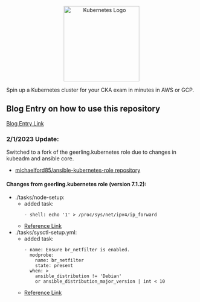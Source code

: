 <p align="center">
  <img height="200" title="Kubernetes Logo" src="images/k8s_logo_with_border.png">
</p>

Spin up a Kubernetes cluster for your CKA exam in minutes in AWS or GCP.
## Blog Entry on how to use this repository

[Blog Entry Link](https://mford.io/posts/easy-kubeadm-k8s-cluster/)

<!-- # Table Of Contents
- [Kubernetes Certification Motivation and Study Resources](readme/certification_and_study.md)
- [Building your Kubernetes Cluster for Studying](readme/building_the_cluster.md)
- [CKAD Exam Tips/Useful Kubernetes Links and Commands](readme/kubernetes_links.md) -->

### 2/1/2023 Update:

Switched to a fork of the geerling.kubernetes role due to changes in kubeadm and ansible core.
- [michaelford85/ansible-kubernetes-role repository](https://github.com/michaelford85/ansible-role-kubernetes)

#### Changes from geerling.kubernetes role (version 7.1.2):
- ./tasks/node-setup:
  - added task:
    ```
    - shell: echo '1' > /proc/sys/net/ipv4/ip_forward
    ```
  - [Reference Link](https://www.edureka.co/community/18636/error-while-setting-up-kubernetes)
- ./tasks/sysctl-setup.yml:
  - added task: 
      ```
      - name: Ensure br_netfilter is enabled.
        modprobe:
          name: br_netfilter
          state: present
        when: >
          ansible_distribution != 'Debian'
          or ansible_distribution_major_version | int < 10
      ```
  - [Reference Link](https://github.com/geerlingguy/ansible-role-kubernetes/issues/92?utm_source=pocket_saves)
